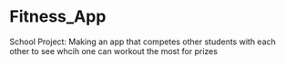# Fitness_App
 School Project: Making an app that competes other students with each other to see whcih one can workout the most for prizes
